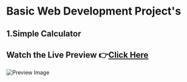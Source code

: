 # Basic Web Development Project's

## 1.Simple Calculator

## Watch the Live Preview 👉[Click Here](https://sorcererchiragsingh.github.io/Web-Development-Projects/1-Simple_Calculator)
![Preview Image](https://github.com/SorcererChiragsingh/Web-Development-Projects/blob/main/1-Simple_Calculator/Preview.png)
